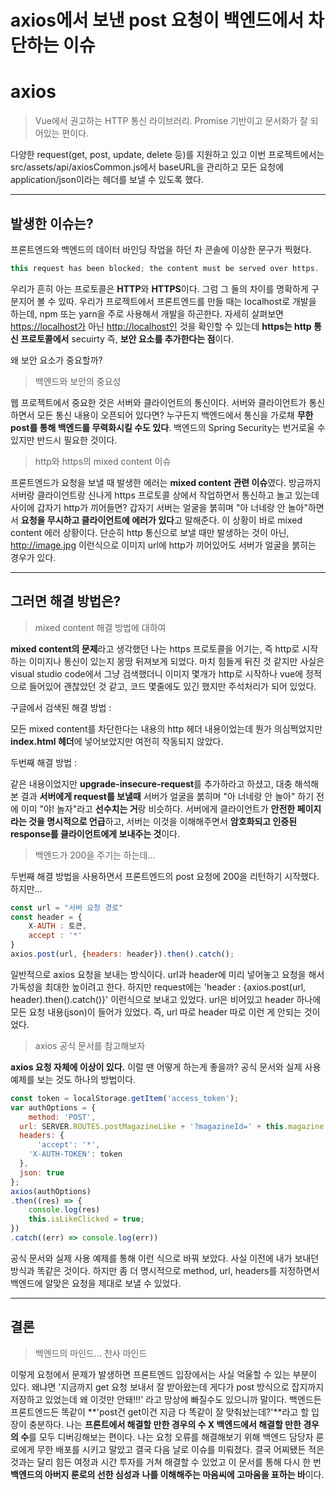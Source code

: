 # axios에서 보낸 post 요청이 백엔드에서 차단하는 이슈

# axios

> Vue에서 권고하는 HTTP 통신 라이브러리. Promise 기반이고 문서화가 잘 되어있는 편이다.

다양한 request(get, post, update, delete 등)를 지원하고 있고 이번 프로젝트에서는 src/assets/api/axiosCommon.js에서 baseURL을 관리하고 모든 요청에 application/json이라는 헤더를 보낼 수 있도록 했다.

------

## 발생한 이슈는?

프론트엔드와 백엔드의 데이터 바인딩 작업을 하던 차 콘솔에 이상한 문구가 찍혔다.

```jsx
this request has been blocked; the content must be served over https.
```

우리가 흔히 아는 프로토콜은 **HTTP**와 **HTTPS**이다. 그럼 그 둘의 차이를 명확하게 구분지어 볼 수 있따. 우리가 프로젝트에서 프론트엔드를 만들 때는 localhost로 개발을 하는데, npm 또는 yarn을 주로 사용해서 개발을 하곤한다. 자세히 살펴보면 [https://localhost가](https://xn--localhost-jo27a) 아닌 [http://localhost인](http://xn--localhost-o292b) 것을 확인할 수 있는데 **https는 http 통신 프로토콜에서** secuirty 즉, **보안 요소를 추가한다는 점**이다.

왜 보안 요소가 중요할까?

> 백엔드와 보안의 중요성

웹 프로젝트에서 중요한 것은 서버와 클라이언트의 통신이다. 서버와 클라이언트가 통신하면서 모든 통신 내용이 오픈되어 있다면? 누구든지 백엔드에서 통신을 가로채 **무한 post를 통해 백엔드를 무력화시킬 수도 있다**. 백엔드의 Spring Security는 번거로울 수 있지만 반드시 필요한 것이다. 

> http와 https의 mixed content 이슈

프론트엔드가 요청을 보낼 때 발생한 에러는 **mixed content 관련 이슈**였다. 방금까지 서버랑 클라이언트랑 신나게 https 프로토콜 상에서 작업하면서 통신하고 놀고 있는데 사이에 갑자기 http가 끼어들면? 갑자기 서버는 얼굴을 붉히며 "아 너네랑 안 놀아"하면서 **요청을 무시하고 클라이언트에 에러가 있다**고 말해준다. 이 상황이 바로 mixed content 에러 상황이다. 단순히 http 통신으로 보낼 때만 발생하는 것이 아닌, http://image.jpg 이런식으로 이미지 url에 http가 끼어있어도 서버가 얼굴을 붉히는 경우가 있다.

------

## 그러면 해결 방법은?

> mixed content 해결 방법에 대하여

**mixed content의 문제**라고 생각했던 나는 https 프로토콜을 어기는, 즉 http로 시작하는 이미지나 통신이 있는지 몽땅 뒤져보게 되었다. 마치 힘들게 뒤진 것 같지만 사실은 visual studio code에서 그냥 검색했더니 이미지 몇개가 http로 시작하나 vue에 정적으로 들어있어 괜찮았던 것 같고, 코드 몇줄에도 있긴 했지만 주석처리가 되어 있었다.

구글에서 검색된 해결 방법 : <meta http-equiv="Content-Security-Policy" content="block-all-mixed-content">

모든 mixed content를 차단한다는 내용의 http 헤더 내용이었는데 뭔가 의심쩍었지만 **index.html 헤더**에 넣어보았지만 여전히 작동되지 않았다.

두번째 해결 방법 : <meta http-equiv="Content-Security-Policy" content="upgrade-insecure-requests">

같은 내용이었지만 **upgrade-insecure-request**를 추가하라고 하셨고, 대충 해석해 본 결과 **서버에게 request를 보낼때** 서버가 얼굴을 붉히며 "아 너네랑 안 놀아" 하기 전에 이미 "야! 놀자"라고 **선수치는 거**랑 비슷하다. 서버에게 클라이언트가 **안전한 페이지라는 것을 명시적으로 언급**하고, 서버는 이것을 이해해주면서 **암호화되고 인증된 response를 클라이언트에게 보내주는 것**이다.

> 백엔드가 200을 주기는 하는데...

두번째 해결 방법을 사용하면서 프론트엔드의 post 요청에 200을 리턴하기 시작했다. 하지만...

```jsx
const url = "서버 요청 경로"
const header = {
	X-AUTH : 토큰,
	accept : '*'
}
axios.post(url, {headers: header}).then().catch();
```

일반적으로 axios 요청을 보내는 방식이다. url과 header에 미리 넣어놓고 요청을 해서 가독성을 최대한 높이려고 한다. 하지만 request에는 'header : {axios.post(url, header).then().catch()}' 이런식으로 보내고 있었다. url은 비어있고 header 하나에 모든 요청 내용(json)이 들어가 있었다. 즉, url 따로 header 따로 이런 게 안되는 것이었다.

> axios 공식 문서를 참고해보자

**axios 요청 자체에 이상이 있다.** 이럴 땐 어떻게 하는게 좋을까? 공식 문서와 실제 사용 예제를 보는 것도 하나의 방법이다.

```jsx
const token = localStorage.getItem('access_token');
var authOptions = {
	method: 'POST',
  url: SERVER.ROUTES.postMagazineLike + '?magazineId=' + this.magazine.magazineId,
  headers: {
	  'accept': '*',
    'X-AUTH-TOKEN': token
  },
  json: true
};
axios(authOptions)
.then((res) => {
	console.log(res)
	this.isLikeClicked = true;
})
.catch((err) => console.log(err))
```

공식 문서와 실제 사용 예제를 통해 이런 식으로 바꿔 보았다. 사실 이전에 내가 보내던 방식과 똑같은 것이다. 하지만 좀 더 명시적으로 method, url, headers를 지정하면서 백엔드에 알맞은 요청을 제대로 보낼 수 있었다.

------

## 결론

> 백엔드의 마인드... 천사 마인드

이렇게 요청에서 문제가 발생하면 프론트엔드 입장에서는 사실 억울할 수 있는 부분이 있다. 왜냐면 '지금까지 get 요청 보내서 잘 받아왔는데 게다가 post 방식으로 잡지까지 저장하고 있었는데 왜 이것만 안돼!!!' 라고 망상에 빠질수도 있으니까 말이다. 백엔드든 프론트엔드든 똑같이 **'post건 get이건 지금 다 똑같이 잘 맞춰놨는데?'**라고 할 입장이 충분하다. 나는 **프론트에서 해결할 만한 경우의 수 X 백엔드에서 해결할 만한 경우의 수**를 모두 디버깅해보는 편이다. 나는 요청 오류를 해결해보기 위해 백엔드 담당자 룬로에게 무한 배포를 시키고 말았고 결국 다음 날로 이슈를 미뤄졌다. 결국 어찌됐든 적은 것과는 달리 힘든 여정과 시간 투자를 거쳐 해결할 수 있었고 이 문서를 통해 다시 한 번 **백엔드의 아버지 룬로의 선한 심성과** **나를 이해해주는 마음씨에 고마움을 표하는 바**이다.